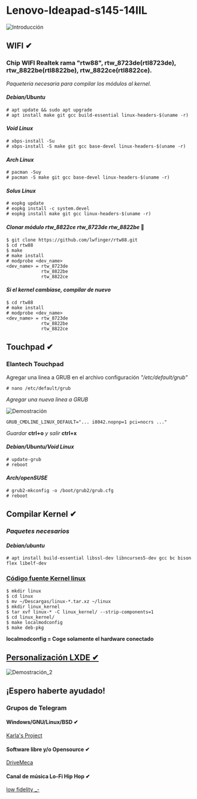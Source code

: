 # Lenovo-Ideapad-s145-14IIL 
![Introducción](https://github.com/kakohn/gnu-linux-lenovo-ideapad-s145-14IIL/blob/master/screenshots/captura1.png)

## WIFI ✔

### Chip WIFI Realtek rama "rtw88", rtw_8723de(rtl8723de), rtw_8822be(rtl8822be), rtw_8822ce(rtl8822ce).
*Paquetería necesaria para compilar los módulos al kernel.*

#### _Debian/Ubuntu_

    # apt update && sudo apt upgrade
    # apt install make git gcc build-essential linux-headers-$(uname -r)

#### _Void Linux_

    # xbps-install -Su
    # xbps-install -S make git gcc base-devel linux-headers-$(uname -r)

#### _Arch Linux_

    # pacman -Suy
    # pacman -S make git gcc base-devel linux-headers-$(uname -r)

#### _Solus Linux_

    # eopkg update
    # eopkg install -c system.devel
    # eopkg install make git gcc linux-headers-$(uname -r)

#### _Clonar módulo rtw_8822ce rtw_8723de rtw_8822be_ 🔧

    $ git clone https://github.com/lwfinger/rtw88.git
    $ cd rtw88
    $ make 
    # make install
    # modprobe <dev_name>
    <dev_name> = rtw_8723de 
                 rtw_8822be 
                 rtw_8822ce 

#### *Si el kernel cambiase, compilar de nuevo*

    $ cd rtw88
    # make install
    # modprobe <dev_name>
    <dev_name> = rtw_8723de 
                 rtw_8822be 
                 rtw_8822ce 
             
## Touchpad ✔
### Elantech Touchpad

Agregar una linea a GRUB en el archivo configuración *"/etc/default/grub"*

    # nano /etc/default/grub

*Agregar una nueva linea a GRUB*

![Demostración](https://github.com/kakohn/gnu-linux-lenovo-ideapad-s145-14IIL/blob/master/screenshots/captura2.png)


    GRUB_CMDLINE_LINUX_DEFAULT="... i8042.nopnp=1 pci=nocrs ..."

*Guardar* **ctrl+o** *y salir* **ctrl+x**

#### *Debian/Ubuntu/Void Linux*

    # update-grub
    # reboot

#### *Arch/openSUSE*

    # grub2-mkconfig -o /boot/grub2/grub.cfg
    # reboot

## Compilar Kernel ✔

### *Paquetes necesarios*

#### *Debian/ubuntu*

    # apt install build-essential libssl-dev libncurses5-dev gcc bc bison flex libelf-dev

### [Código fuente Kernel linux](https://www.kernel.org/)

    $ mkdir linux
    $ cd linux
    $ mv ~/Descargas/linux-*.tar.xz ~/linux
    $ mkdir linux_kernel
    $ tar xvf linux-* -C linux_kernel/ --strip-components=1
    $ cd linux_kernel/
    $ make localmodconfig
    $ make deb-pkg

**localmodconfig = Coge solamente el hardware conectado**

## [Personalización LXDE ✔](https://youtu.be/pzQiQrm0Ei4)
![Demostración_2](https://github.com/kakohn/gnu-linux-lenovo-ideapad-s145-14IIL/blob/master/screenshots/captura3.png)

## ¡Espero haberte ayudado!
### Grupos de Telegram

#### Windows/GNU/Linux/BSD ✔

[Karla's Project](https://t.me/KarlasProject)

#### Software libre y/o Opensource ✔

[DriveMeca](https://t.me/drivemeca_opensource)

#### Canal de música Lo-Fi Hip Hop ✔

[low fidelity _-](https://t.me/lowfidelitycc)
